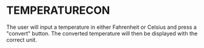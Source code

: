 # TEMPERATURECON
The user will input a temperature in either Fahrenheit or Celsius and press a "convert" button. The converted temperature will then be displayed with the correct unit.
